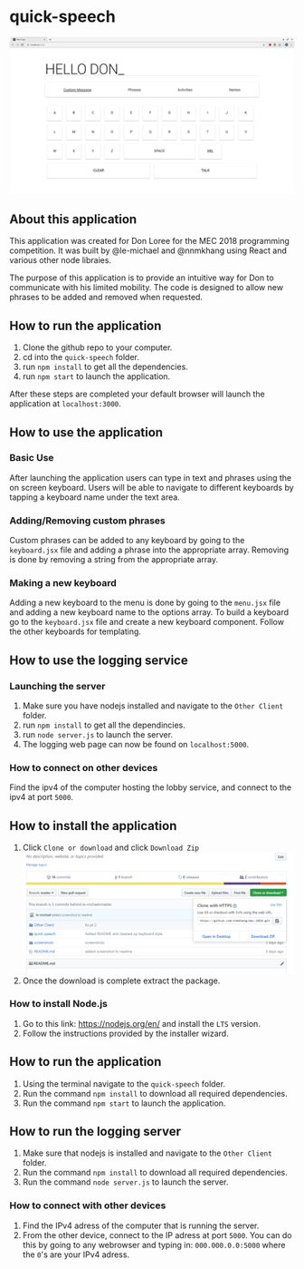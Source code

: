 # quick-speech
![demo](https://raw.githubusercontent.com/le-michael/mec-2018/master/screenshots/hellodon.png?token=AMcEjC7uuPuQQMqOiF3rNGQNS5bIeo1dks5b1OocwA%3D%3D)


## About this application

This application was created for Don Loree for the MEC 2018 programming competition. It was built by @le-michael and @nnmkhang using React and various other node libraies. 

The purpose of this application is to provide an intuitive way for Don to communicate with his limited mobility. The code is designed to allow new phrases to be added and removed when requested.

## How to run the application

1. Clone the github repo to your computer.
2. cd into the ```quick-speech``` folder.
3. run ```npm install``` to get all the dependencies.
4. run ```npm start``` to launch the application.

After these steps are completed your default browser will launch the application at ```localhost:3000```.

## How to use the application

### Basic Use
After launching the application users can type in text and phrases using the on screen keyboard. Users will be able to navigate to different keyboards by tapping a keyboard name under the text area. 

### Adding/Removing custom phrases
Custom phrases can be added to any keyboard by going to the ```keyboard.jsx``` file and adding a phrase into the appropriate array. Removing is done by removing a string from the appropriate array.

### Making a new keyboard
Adding a new keyboard to the menu is done by going to the ```menu.jsx``` file and adding a new keyboard name to the options array.
To build a keyboard go to the ```keyboard.jsx``` file and create a new keyboard component. Follow the other keyboards for templating.

## How to use the logging service

### Launching the server
1. Make sure you have nodejs installed and navigate to the ```Other Client``` folder. 
2. run ```npm install``` to get all the dependincies.
3. run ```node server.js``` to launch the server.
4. The logging web page can now be found on ```localhost:5000```.

### How to connect on other devices

Find the ipv4 of the computer hosting the lobby service, and connect to the ipv4 at port ```5000```.


## How to install the application
1. Click ```Clone or download``` and click ```Download Zip```
![download as zip](https://raw.githubusercontent.com/le-michael/mec-2018/master/screenshots/download_as_zip.png?token=AMcEjC7uuPuQQMqOiF3rNGQNS5bIeo1dks5b1OocwA%3D%3D)
2. Once the download is complete extract the package.

### How to install Node.js
1. Go to this link: https://nodejs.org/en/ and install the ```LTS``` version. 
2. Follow the instructions provided by the installer wizard.

## How to run the application
1. Using the terminal navigate to the ```quick-speech``` folder.
2. Run the command ```npm install``` to download all required dependencies.
3. Run the command ```npm start``` to launch the application.

## How to run the logging server
1. Make sure that nodejs is installed and navigate to the ```Other Client``` folder.
2. Run the command ```npm install``` to download all required dependencies.
3. Run the command ```node server.js``` to launch the server.

### How to connect with other devices
1. Find the IPv4 adress of the computer that is running the server.
2. From the other device, connect to the IP adress at port ```5000```. You can do this by going to any webrowser and typing in: ```000.000.0.0:5000``` where the   ```0```'s are your IPv4 adress.